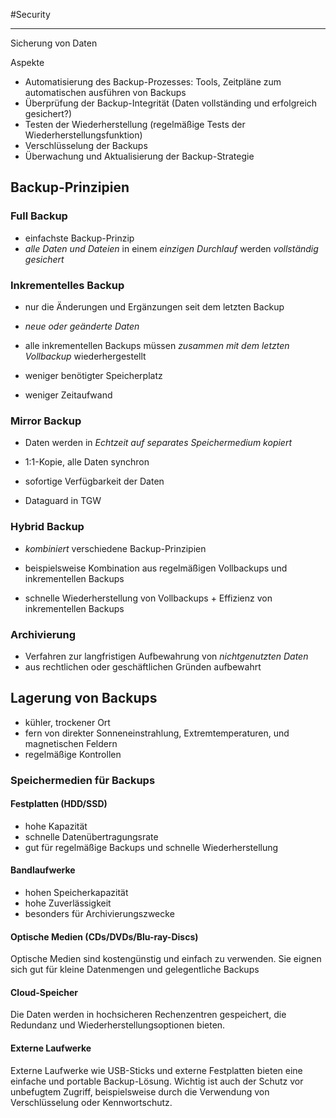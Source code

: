 #Security
***

Sicherung von Daten

Aspekte
- Automatisierung des Backup-Prozesses: Tools, Zeitpläne zum automatischen ausführen von Backups
- Überprüfung der Backup-Integrität (Daten vollständing und erfolgreich gesichert?)
- Testen der Wiederherstellung (regelmäßige Tests der Wiederherstellungsfunktion)
- Verschlüsselung der Backups
- Überwachung und Aktualisierung der Backup-Strategie

## Backup-Prinzipien
### Full Backup
 - einfachste Backup-Prinzip
 - *alle Daten und Dateien* in einem *einzigen Durchlauf* werden *vollständig gesichert*

### Inkrementelles Backup
 - nur die Änderungen und Ergänzungen seit dem letzten Backup
- *neue oder geänderte Daten*
- alle inkrementellen Backups müssen *zusammen mit dem letzten Vollbackup* wiederhergestellt

- weniger benötigter Speicherplatz
- weniger Zeitaufwand

### Mirror Backup
- Daten werden in *Echtzeit auf separates Speichermedium kopiert*
- 1:1-Kopie, alle Daten synchron

- sofortige Verfügbarkeit der Daten
- Dataguard in TGW

### Hybrid Backup
- *kombiniert* verschiedene Backup-Prinzipien
- beispielsweise Kombination aus regelmäßigen Vollbackups und inkrementellen Backups

- schnelle Wiederherstellung von Vollbackups + Effizienz von inkrementellen Backups

### Archivierung
- Verfahren zur langfristigen Aufbewahrung von *nichtgenutzten Daten*
- aus rechtlichen oder geschäftlichen Gründen aufbewahrt

## Lagerung von Backups
- kühler, trockener Ort
- fern von direkter Sonneneinstrahlung, Extremtemperaturen, und magnetischen Feldern
- regelmäßige Kontrollen

### Speichermedien für Backups
#### Festplatten (HDD/SSD)
- hohe Kapazität
- schnelle Datenübertragungsrate
- gut für regelmäßige Backups und schnelle Wiederherstellung

#### Bandlaufwerke
- hohen Speicherkapazität
- hohe Zuverlässigkeit
- besonders für Archivierungszwecke

#### Optische Medien (CDs/DVDs/Blu-ray-Discs)
Optische Medien sind kostengünstig und einfach zu verwenden. Sie eignen sich gut für kleine Datenmengen und gelegentliche Backups

#### Cloud-Speicher
Die Daten werden in hochsicheren Rechenzentren gespeichert, die Redundanz und Wiederherstellungsoptionen bieten.

#### Externe Laufwerke
Externe Laufwerke wie USB-Sticks und externe Festplatten bieten eine einfache und portable Backup-Lösung.
Wichtig ist auch der Schutz vor unbefugtem Zugriff, beispielsweise durch die Verwendung von Verschlüsselung oder Kennwortschutz.